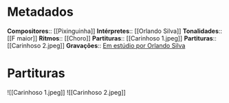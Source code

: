 # Metadados

**Compositores**::  [[Pixinguinha]]
**Intérpretes**::  [[Orlando Silva]]
**Tonalidades**::  [[F maior]]
**Ritmos**::  [[Choro]]
**Partituras**::  [[Carinhoso 1.jpeg]]
**Partituras**::  [[Carinhoso 2.jpeg]]
**Gravações**::  [Em estúdio por Orlando Silva](https://www.youtube.com/watch?v=EGWg4YpS1ls&ab_channel=AntonioMendesRibeiro)

# Partituras


![[Carinhoso 1.jpeg]]
![[Carinhoso 2.jpeg]]
